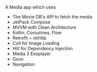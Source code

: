 A Media app which uses
- The Movie DB's API to fetch the media
- JetPack Compose
- MVVM with Clean Architecture
- Kotlin, Coroutines, Flow
- Retrofit + okhttp
- Coil for Image Loading
- Hilt for Dependency Injection
- Media 3 Exoplayer
- Gson
- Navigation 
